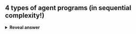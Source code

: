 ## 4 types of agent programs (in sequential complexity!)
<details>
<summary><b>Reveal answer</b></summary>
<b>Simple reflex agents</b> - Ignore precept history, act only on current precept<br><br><b>Model-based reflex agents</b> - Agents keep internal state to track aspects not in current precept<br><br><b>Goal-based agents</b> - Agents consider the current precepts and precept history along with the ultimate goal<br><br><b>Utility-based agents</b>&nbsp;- Agents consider the utility of following a particular strategy to achieve a goal
</details>
